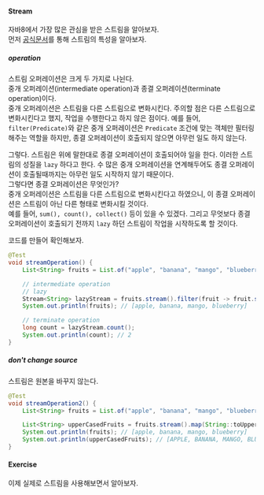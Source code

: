 #### Stream
자바8에서 가장 많은 관심을 받은 스트림을 알아보자.  
먼저 [공식문서](https://docs.oracle.com/javase/8/docs/api/java/util/stream/Stream.html)를 통해 스트림의 특성을 알아보자.

##### operation
스트림 오퍼레이션은 크게 두 가지로 나뉜다.  
중개 오퍼레이션(intermediate operation)과 종결 오퍼레이션(terminate operation)이다.  
중개 오퍼레이션은 스트림을 다른 스트림으로 변화시킨다. 주의할 점은 다른 스트림으로 변화시킨다고 했지, 작업을 수행한다고 하지 않은 점이다.
예를 들어, `filter(Predicate)`와 같은 중개 오퍼레이션은 `Predicate` 조건에 맞는 객체만 필터링해주는 역할을 하지만, 종결 오퍼레이션이 호출되지 않으면 아무런 일도 하지 않는다.  

그렇다. 스트림은 위에 말한대로 종결 오퍼레이션이 호출되어야 일을 한다. 
이러한 스트림의 성질을 `lazy` 하다고 한다. 수 많은 중개 오퍼레이션을 연계해두어도 종결 오퍼레이션이 호출될때까지는 아무런 일도 시작하지 않기 때문이다.  
그렇다면 종결 오퍼레이션은 무엇인가?  
중개 오퍼레이션은 스트림을 다른 스트림으로 변화시킨다고 하였으니, 이 종결 오퍼레이션은 스트림이 아닌 다른 형태로 변화시킬 것이다.  
예를 들어, `sum(), count(), collect()` 등이 있을 수 있겠다.
그리고 무엇보다 종결 오퍼레이션이 호출되기 전까지 `lazy` 하던 스트림이 작업을 시작하도록 할 것이다.  

코드를 만들어 확인해보자.  

~~~java
@Test
void streamOperation() {
    List<String> fruits = List.of("apple", "banana", "mango", "blueberry");

    // intermediate operation
    // lazy
    Stream<String> lazyStream = fruits.stream().filter(fruit -> fruit.startsWith("b"));
    System.out.println(fruits); // [apple, banana, mango, blueberry]

    // terminate operation
    long count = lazyStream.count();
    System.out.println(count); // 2
}
~~~


##### don't change source
스트림은 원본을 바꾸지 않는다.

~~~java
@Test
void streamOperation2() {
    List<String> fruits = List.of("apple", "banana", "mango", "blueberry");

    List<String> upperCasedFruits = fruits.stream().map(String::toUpperCase).collect(Collectors.toList());
    System.out.println(fruits); // [apple, banana, mango, blueberry]
    System.out.println(upperCasedFruits); // [APPLE, BANANA, MANGO, BLUEBERRY]
}
~~~



#### Exercise
이제 실제로 스트림을 사용해보면서 알아보자.

